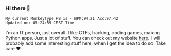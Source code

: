 ### Hi there 👋
<!-- PB START -->
```
My current MonkeyType PB is - WPM:94.21 Acc:97.42
Updated on: 05:24:59 CEST Time
```
<!-- PB END -->
I'm an IT person, just overall. I like CTFs, hacking, coding games, making Python apps. Just a lot of stuff.
You can check out my website [here](https://skill3472.github.io/).
I will probably add some interesting stuff here, when I get the idea to do so. Take care ❤️
